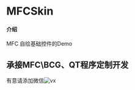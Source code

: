 # MFCSkin

#### 介绍
MFC 自绘基础控件的Demo



## 承接MFC\BCG、QT程序定制开发

有意请添加微信![vx](https://s2.loli.net/2024/09/07/xHvCVde9uz3Xbsk.jpg)
